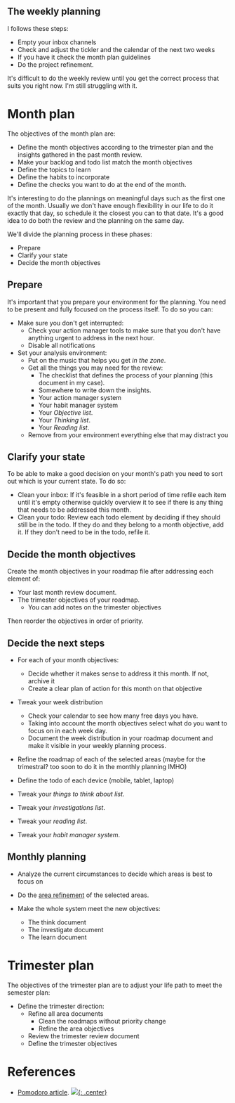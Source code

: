 
## The weekly planning

I follows these steps:

- Empty your inbox channels
- Check and adjust the tickler and the calendar of the next two weeks
- If you have it check the month plan guidelines
- Do the project refinement.

It's difficult to do the weekly review until you get the correct process that suits you right now. I'm still struggling with it.

# Month plan

The objectives of the month plan are:

- Define the month objectives according to the trimester plan and the insights gathered in the past month review. 
- Make your backlog and todo list match the month objectives
- Define the topics to learn
- Define the habits to incorporate
- Define the checks you want to do at the end of the month.

It's interesting to do the plannings on meaningful days such as the first one of the month. Usually we don't have enough flexibility in our life to do it exactly that day, so schedule it the closest you can to that date. It's a good idea to do both the review and the planning on the same day.

We'll divide the planning process in these phases:

- Prepare
- Clarify your state
- Decide the month objectives

## Prepare

It's important that you prepare your environment for the planning. You need to be present and fully focused on the process itself. To do so you can:

- Make sure you don't get interrupted: 
    - Check your action manager tools to make sure that you don't have anything urgent to address in the next hour.
    - Disable all notifications
- Set your analysis environment:
    - Put on the music that helps you get *in the zone*.
    - Get all the things you may need for the review:
        - The checklist that defines the process of your planning (this document in my case).
        - Somewhere to write down the insights.
        - Your action manager system
        - Your habit manager system
        - Your *Objective list*.
        - Your *Thinking list*.
        - Your *Reading list*.
    - Remove from your environment everything else that may distract you

## Clarify your state 

To be able to make a good decision on your month's path you need to sort out which is your current state. To do so:

- Clean your inbox: If it's feasible in a short period of time refile each item until it's empty otherwise quickly overview it to see if there is any thing that needs to be addressed this month.
- Clean your todo: Review each todo element by deciding if they should still be in the todo. If they do and they belong to a month objective, add it. If they don't need to be in the todo, refile it.
## Decide the month objectives

Create the month objectives in your roadmap file after addressing each element of:

- Your last month review document.
- The trimester objectives of your roadmap.
  - You can add notes on the trimester objectives 

Then reorder the objectives in order of priority.

## Decide the next steps

- For each of your month objectives:
  - Decide whether it makes sense to address it this month. If not, archive it
  - Create a clear plan of action for this month on that objective

- Tweak your week distribution 
  - Check your calendar to see how many free days you have.
  - Taking into account the month objectives select what do you want to focus on in each week day.
  - Document the week distribution in your roadmap document and make it visible in your weekly planning process.

- Refine the roadmap of each of the selected areas (maybe for the trimestral? too soon to do it in the monthly planning IMHO) 
- Define the todo of each device (mobile, tablet, laptop)
- Tweak your *things to think about list*.
- Tweak your *investigations list*.
- Tweak your *reading list*.
- Tweak your *habit manager system*.

## Monthly planning

- Analyze the current circumstances to decide which areas is best to focus on
- Do the [area refinement](#area-refinement) of the selected areas.

- Make the whole system meet the new objectives:
  - The think document
  - The investigate document
  - The learn document
# Trimester plan

The objectives of the trimester plan are to adjust your life path to meet the semester plan:

- Define the trimester direction:
  - Refine all area documents
    - Clean the roadmaps without priority change
    - Refine the area objectives
  - Review the trimester review document
  - Define the trimester objectives

# References

- [Pomodoro article](https://en.wikipedia.org/wiki/Pomodoro_Technique).
[![](not-by-ai.svg){: .center}](https://notbyai.fyi)
